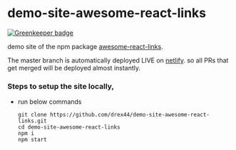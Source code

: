 # demo-site-awesome-react-links

[![Greenkeeper badge](https://badges.greenkeeper.io/drex44/demo-site-awesome-react-links.svg)](https://greenkeeper.io/)

demo site of the npm package [awesome-react-links](https://github.com/drex44/awesome-react-links).

The master branch is automatically deployed LIVE on [netlify](https://awesome-react-links.netlify.com).
so all PRs that get merged will be deployed almost instantly.

### Steps to setup the site locally,

- run below commands
  ``` 
  git clone https://github.com/drex44/demo-site-awesome-react-links.git
  cd demo-site-awesome-react-links
  npm i
  npm start
  ```
